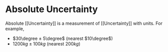 # Absolute Uncertainty
Absolute [[Uncertainty]] is a measurement of [[Uncertainty]] with units. For example,
- $30\degree ± 5\degree$ (nearest $10\degree$)
- $1200kg ± 100kg$ (nearest $200kg$)
